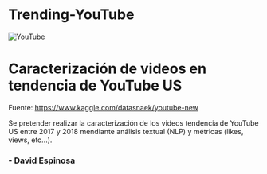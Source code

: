 # Trending-YouTube
<img src='https://lh3.googleusercontent.com/3zkP2SYe7yYoKKe47bsNe44yTgb4Ukh__rBbwXwgkjNRe4PykGG409ozBxzxkrubV7zHKjfxq6y9ShogWtMBMPyB3jiNps91LoNH8A=s500' alt='YouTube'>

**<h1> Caracterización de videos en tendencia de YouTube US </h1>**

Fuente: https://www.kaggle.com/datasnaek/youtube-new

Se pretender realizar la caracterización de los videos tendencia de YouTube US entre 2017 y 2018 mendiante análisis textual (NLP) y métricas (likes, views, etc...).

### - David Espinosa
